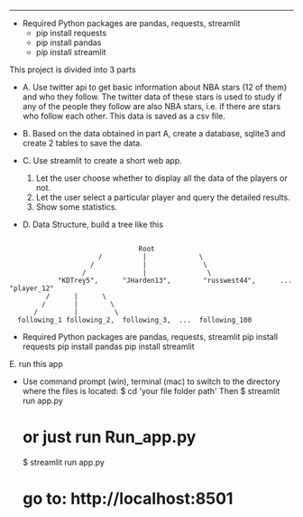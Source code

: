 ******

* Required Python packages are  pandas, requests, streamlit
  - pip install requests
  - pip install pandas
  - pip install streamlit


This project is divided into 3 parts

 * A. Use twitter api to get basic information about NBA stars (12 of them) and who they follow.
The twitter data of these stars is used to study if any of the people they follow are also NBA stars, i.e. if there are stars who follow each other.
This data is saved as a csv file.

 * B. Based on the data obtained in part A, create a database, sqlite3 and create 2 tables to save the data.

 * C. Use streamlit to create a short web app.
   1. Let the user choose whether to display all the data of the players or not.
   2. Let the user select a particular player and query the detailed results.
   3. Show some statistics.



 * D. Data Structure, build a tree like this
```

                                Root
                      /          |             \
                    /            |              \
                  /              |               \
            "KDTrey5",      "JHarden13",        "russwest44",      ... "player_12"
         /      |      \
        /       |        \
      /         |         \
  following_1 following_2,  following_3,  ...  following_100

```



* Required Python packages are  pandas, requests, streamlit
pip install requests
pip install pandas
pip install streamlit



E. run this app
* Use command prompt (win), terminal (mac) to switch to the directory where the files is located:
  $ cd 'your file folder path'
Then
  $ streamlit run app.py

  # or just run Run_app.py
  $ streamlit run app.py

  # go to: http://localhost:8501
